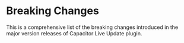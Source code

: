 # Breaking Changes

This is a comprehensive list of the breaking changes introduced in the major version releases of Capacitor Live Update plugin.
